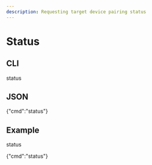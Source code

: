 ```yaml
---
description: Requesting target device pairing status
---
```


# Status

## CLI

status

## JSON

{"cmd":"status"}

## Example

status

{"cmd":"status"}



